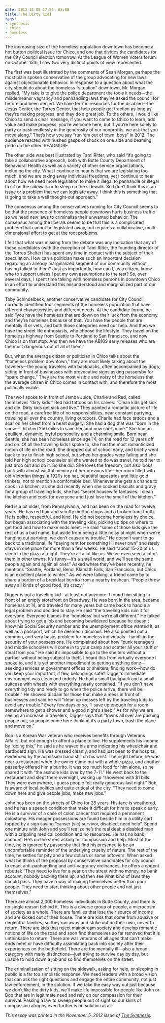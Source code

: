 ```yaml
---
date: 2012-11-05 17:56 -08:00
title: The Dirty Kids
tags:
- synthesis
- chico
- homeless
---
```

The increasing size of the homeless population downtown has become a hot button political issue for Chico, and one that divides the candidates for the City Council election tomorrow. At the League of Women 
Voters forum on October 15th, I saw two very distinct points of view represented.

The first was best illustrated by the comments of Sean Morgan, perhaps the most plain spoken conservative of the group advocating for new laws against objectionable behavior. In response to a question 
about what the city should do about the homeless &ldquo;situation&rdquo; downtown, Mr. Morgan replied, &ldquo;My take is to give the police department the tools it needs&mdash;the misdemeanor vagrancy 
and panhandling laws they&rsquo;ve asked the council for before and been denied. We have terrific resources for the disabled&mdash;the Jesus Center, the Torres Center, that help people get traction as long 
as they&rsquo;re making progress, and they do a great job. To the others, I would like Chico to send a clear message, if you want to come to Chico to learn, add value and make progress, you&rsquo;re welcome 
here, but if you&rsquo;re here solely to party or bask endlessly in the generosity of our nonprofits, we ask that you move along.&rdquo; That&rsquo;s how you say &ldquo;run &lsquo;em out of town, boys&rdquo; 
in 2012. The audience reacted with hushed gasps of shock on one side and beaming pride on the other.
READMORE

The other side was best illustrated by Tami Ritter, who said &ldquo;it&rsquo;s going to take a collaborative approach, both with Butte County Department of Behavioral Health as well as a variety of other 
service organizations, including the city. What I continue to hear is that we are legislating too much, and we are taking away individual freedoms, yet I continue to hear about how we need more legislation 
to make it illegal to panhandle or illegal to sit on the sidewalk or to sleep on the sidewalk. So I don&rsquo;t think this is an issue or a problem that we can legislate away. I think this is something that 
is going to take a well thought-out approach.&rdquo;

The consensus among the conservatives running for City Council seems to be that the presence of homeless people downtown hurts business traffic so we need new laws to criminalize their unwanted behavior. 
The consensus among the liberals seems to be that this is a complicated problem that cannot be legislated away, but requires a collaborative, multi-dimensional effort to get at the root problems.

I felt that what was missing from the debate was any indication that any of these candidates (with the exception of Tami Ritter, the founding director of the Torres Shelter) has spent any time in contact 
with the subject of their speculation. How can a politician make such an important decision regarding an already marginalized segment of our community without having talked to them? Just as importantly, 
how can I, as a citizen, know who to support unless I put my own assumptions to the test? So, over several days, I spent time talking with homeless persons in downtown Chico in an effort to understand this 
misunderstood and marginalized part of our community.

Toby Schindelbeck, another conservative candidate for City Council, correctly identified four segments of the homeless population that have different characteristics and different needs. At the candidate forum, 
he said &ldquo;you have the homeless that are down on their luck from the economy, and they&rsquo;re homeless because of that. You have the people that are mentally ill or vets, and both those categories need 
our help. And then we have the street life enthusiasts, who choose the lifestyle. They travel on the homeless highway from Seattle to Portland to San Francisco, and now Chico is on that stop. And then we have 
the AB109 early releases who are the most dangerous out of all of them.&rdquo;

But, when the average citizen or politician in Chico talks about the &ldquo;homeless problem downtown,&rdquo; they are most likely talking about the travelers&mdash;the young travelers with backpacks, often 
accompanied by dogs, sitting in front of businesses with provocative signs asking passersby for &ldquo;spare change.&rdquo; They are the most visible and noisy of the homeless that the average citizen in Chico 
comes in contact with, and therefore the most politically visible.

The two I spoke to in front of Jamba Juice, Charlie and Red, called themselves &ldquo;dirty kids.&rdquo; Red had tattoos on his calves: &ldquo;Clean kids get sick and die. Dirty kids get sick and live.&rdquo; 
They painted a romantic picture of life on the road, a carefree life of no responsibilities, near constant partying, traveling all over the country, living outdoors. Charlie had face tattoos and a scar on her 
chest from a heart surgery. She had a dog that was &ldquo;born in the snow&mdash;I hitched 250 miles to save her, and now she&rsquo;s mine.&rdquo; She had an ebullient, dynamic, joyful personality and a charming 
smile. Born near Seattle, she has been homeless since age 14, on the road for 12 years off and on. Of all the traveling kids I spoke to, she had the most romanticized notion of life on the road. She dropped out 
of school early, and briefly went back to try to finish high school, but when her grades were failing and she told her high school counselor all she wanted to do was travel, he told her to just drop out and do it. 
So she did. She loves the freedom, but also looks back with almost wistful memory of her previous life&mdash;her room filled with old Victorian things, a 1920s top hat, beautiful tapestries and little gold trinkets, 
not to mention a comfortable bed. Whenever she gets a chance to cook in a kitchen, as she did recently when she cooked biscuits and gravy for a group of traveling kids, she has &ldquo;secret housewife fantasies. 
I clean the kitchen and cook for everyone and I just love the smell of the kitchen.&rdquo;

Red is a bit older, from Pennsylvania, and has been on the road for twelve years. He has red hair and scruffy mutton chops and a broken front tooth. He is polite, respectful, and kind. He did not become homeless 
by choice, but began associating with the traveling kids, picking up tips on where to get food and how to make ends meet. He said &ldquo;some of those kids give the rest of us a bad name, but aside from being a 
little noisy at night when we&rsquo;re hanging out partying, we don&rsquo;t cause any trouble.&rdquo; He doesn&rsquo;t want to go back to a traditional life &ldquo;paying rent for something I&rsquo;ll never own&rdquo; 
and rarely stays in one place for more than a few weeks. He said &ldquo;about 15-20 of us sleep in the plaza at night. They&rsquo;re all a lot like us. We&rsquo;ve even seen a lot of them in other towns. It&rsquo;s 
funny&mdash;it&rsquo;s a small world, and we&rsquo;ll see the same people again and again all over.&rdquo; Asked where they&rsquo;ve been recently, he mentions &ldquo;Seattle, Portland, Bend, Klamath Falls, San Francisco, 
but Chico is an excellent place to winter.&rdquo; As we were talking, a friend came by to share a portion of a breakfast burrito from a nearby trashcan. &ldquo;People throw away all kinds of good food, 
it&rsquo;s crazy.&rdquo;

Digger is not a traveling kid&mdash;at least not anymore. I found him sitting in front of an empty storefront on Broadway. He was born in the area, became homeless at 14, and traveled for many years but came back 
to handle a legal problem and decided to stay. He said &ldquo;the traveling kids ruin it for everyone. Everyone blames the &lsquo;homeless&rsquo; but we&rsquo;re all different.&rdquo; He talked about trying to get 
a job and becoming bewildered because he doesn&rsquo;t know his Social Security number and the unemployment office wanted it, as well as a passport, which he deemed ridiculous. He also pointed out a common, and 
very basic, problem for homeless individuals&mdash;handling the security of your possessions. He complained about how &ldquo;punk teenagers and middle schoolers will come in to your camp and scatter all your stuff 
or steal from you.&rdquo; He said it&rsquo;s impossible to go to the shelters without a partner without being subject to theft. I heard this from virtually everyone I spoke to, and it is yet another impediment to 
getting anything done&mdash;seeking services at government offices or shelters, finding work&mdash;how do you keep your important, if few, belongings safe? Digger&rsquo;s immediate environment was clean and orderly. 
He had a small backpack and a small suitcase with wheels with everything neatly contained. &ldquo;If you don&rsquo;t have everything tidy and ready to go when the police arrive, there will be trouble.&rdquo; He 
showed disdain for those that make a mess in front of businesses and said he will &ldquo;clean up messes left by the traveling kids to avoid any trouble.&rdquo; Every few days or so, &ldquo;I save up enough for a 
room somewhere to get a shower and a good night&rsquo;s sleep.&rdquo; As for why we are seeing an increase in travelers, Digger says that &ldquo;towns all over are pushing people out, so people come here thinking 
it&rsquo;s a party town, trash the place and move on.&rdquo;

Bob is a Korean War veteran who receives benefits through Veterans Affairs, but not enough to afford a place to live. He supplements his income by &ldquo;doing this,&rdquo; he said as he waved his arms indicating 
his wheelchair and cardboard sign. He was dressed cleanly, and had just been to the hospital, evidenced by the admission band still on his wrist. The night before, he was near a restaurant when the owner came out 
with a whole pizza, and another passerby offered him a burrito. It was too much food for him alone, so he shared it with &ldquo;the asshole kids over by the 7-11.&rdquo; He went back to the restaurant and slept 
there overnight, waking up &ldquo;showered with $1 bills. They were everywhere, I guess people felt really generous last night.&rdquo; Bob is aware of local politics and quite critical of the city. &ldquo;They need 
to come down here and give people jobs, make new jobs.&rdquo;

John has been on the streets of Chico for 28 years. His face is weathered, and he has a speech condition that make it difficult for him to speak clearly. He is a survivor of a case of colon cancer that required a 
permanent colostomy. His meager possessions are found beside him in a utility cart topped by a sign saying &ldquo;canser [sic] survivor, disabled, need help&rdquo;. Spend one minute with John and you&rsquo;ll 
realize he&rsquo;s the real deal: a disabled man with a crippling medical condition and no resources. He has no bank account. He&rsquo;s on the street asking for compassion and help. Most of the time, he is 
ignored by passersby that find his presence to be an uncomfortable reminder of the underlying cruelty of nature. The rest of the time, he settles for pity and a few dollars or some leftovers. When asked what 
he thinks of the proposal by conservative candidates for city council to enact anti-panhandling and anti-vagrancy ordinances, he offers a cogent rebuttal: &ldquo;They need to live for a year on the street with 
no money, no bank account, nobody backing them up, and then see what kind of laws they should pass. They have a way of making themselves better than poor people. They need to start thinking about other people 
and not just themselves.&rdquo;

There are almost 2,000 homeless individuals in Butte County, and there is no single reason behind it. This is a diverse group of people, a microcosm of society as a whole. There are families that lose their 
source of income and are kicked out of their house. There are kids that come from abusive or neglectful families, so they run away and strike out on their own, never to return. There are kids that reject 
mainstream society and develop romantic notions of life on the road and soon find themselves so far removed that it is unthinkable to return. There are war veterans of all ages that can&rsquo;t make ends 
meet or have difficulty assimilating back into society after their experiences on the battlefield. There are the mentally ill&mdash;also a broad category with many distinctions&mdash;just trying to survive 
day by day, but unable to hold down a job and so find themselves on the street.

The criminalization of sitting on the sidewalk, asking for help, or sleeping in public is a far too simplistic response. We need leaders with a broad vision that can ask the right questions and engage the entire 
community, not just law enforcement, in the solution. If we take the easy way out just because we don&rsquo;t like the dirty kids, we&rsquo;ll make life impossible for people like John or Bob that are in legitimate 
need and rely on our compassion for their survival. Passing a law to sweep people out of sight so our skills of compassion atrophy even further is no solution at all.

_This essay was printed in the November 5, 2012 issue of [The Synthesis](http://synthesisweekly.com/)._
